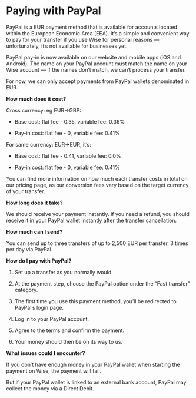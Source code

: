 # Paying with PayPal

PayPal is a EUR payment method that is available for accounts located within the European Economic Area (EEA). It’s a simple and convenient way to pay for your transfer if you use Wise for personal reasons — unfortunately, it’s not available for businesses yet.

PayPal pay-in is now available on our website and mobile apps (iOS and Android). The name on your PayPal account must match the name on your Wise account — if the names don’t match, we can’t process your transfer.

For now, we can only accept payments from PayPal wallets denominated in EUR.

 **How much does it cost?**

Cross currency: eg EUR->GBP:

  * Base cost: flat fee - 0.35, variable fee: 0.36%

  * Pay-in cost: flat fee - 0, variable fee: 0.41%




For same currency: EUR->EUR, it’s:

  * Base cost: flat fee - 0.41, variable fee: 0.0%

  * Pay-in cost: flat fee - 0, variable fee: 0.41%




You can find more information on how much each transfer costs in total on our pricing page, as our conversion fees vary based on the target currency of your transfer.

 **How long does it take?**

We should receive your payment instantly. If you need a refund, you should receive it in your PayPal wallet instantly after the transfer cancellation.

 **How much can I send?**

You can send up to three transfers of up to 2,500 EUR per transfer, 3 times per day via PayPal.

 **How do I pay with PayPal?**

  1. Set up a transfer as you normally would.

  2. At the payment step, choose the PayPal option under the “Fast transfer” category.

  3. The first time you use this payment method, you’ll be redirected to PayPal’s login page.

  4. Log in to your PayPal account.

  5. Agree to the terms and confirm the payment.

  6. Your money should then be on its way to us.




 **What issues could I encounter?**

If you don’t have enough money in your PayPal wallet when starting the payment on Wise, the payment will fail. 

But if your PayPal wallet is linked to an external bank account, PayPal may collect the money via a Direct Debit.